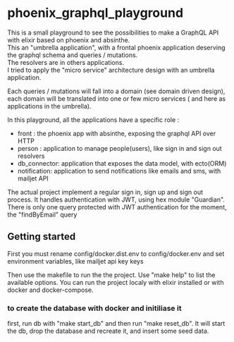 # phoenix_graphql_playground

This is a small playground to see the possibilities to make a GraphQL API with elixir based on phoenix and absinthe.  
This an "umbrella application", with a frontal phoenix application deserving the graphql schema and queries / mutations.  
The resolvers are in others applications.  
I tried to apply the "micro service" architecture design with an umbrella application.  

Each queries / mutations will fall into a domain (see domain driven design), each domain will be translated into one or few micro services ( and here as applications in the umbrella).

In this playground, all the applications have a specific role :

- front : the phoenix app with absinthe, exposing the graphql API over HTTP
- person : application to manage people(users), like sign in and sign out resolvers
- db_connector: application that exposes the data model, with ecto(ORM)
- notification: application to send notifications like emails and sms, with mailjet API

The actual project implement a regular sign in, sign up and sign out process.
It handles authentication with JWT, using hex module "Guardian".
There is only one query protected with JWT authentication for the moment, the "findByEmail" query

## Getting started

First you must rename config/docker.dist.env to config/docker.env and set environment variables, like mailjet api key keys

Then use the makefile to run the the project.
Use "make help" to list the available options.
You can run the project localy with elixir installed or with docker and docker-compose.



### to create the database with docker and initiliase it
first, run db with "make start_db" and then run "make reset_db".
It will start the db, drop the database and recreate it, and insert some seed data. 